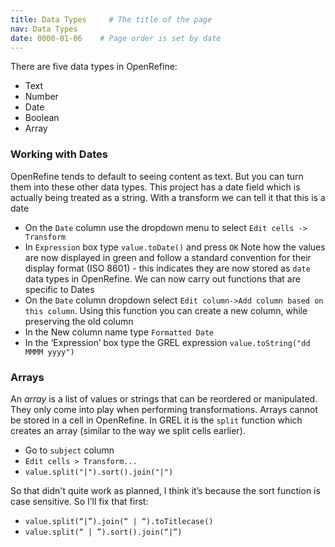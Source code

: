 ```yaml
---
title: Data Types     # The title of the page
nav: Data Types
date: 0000-01-06    # Page order is set by date
---
```


There are five data types in OpenRefine:
* Text
* Number
* Date
* Boolean
* Array

### Working with Dates
OpenRefine tends to default to seeing content as text. But you can turn them into these other data types. This project has a date field which is actually being treated as a string. With a transform we can tell it that this is a date
* On the `Date` column use the dropdown menu to select `Edit cells -> Transform`
* In `Expression` box type `value.toDate()` and press `OK`
Note how the values are now displayed in green and follow a standard convention for their display format (ISO 8601) - this indicates they are now stored as `date` data types in OpenRefine. We can now carry out functions that are specific to Dates
* On the `Date` column dropdown select `Edit column->Add column based on this column`. Using this function you can create a new column, while preserving the old column
* In the New column name type `Formatted Date`
* In the ‘Expression’ box type the GREL expression `value.toString("dd MMMM yyyy")`

### Arrays
An _array_ is a list of values or strings that can be reordered or manipulated. They only come into play when performing transformations. Arrays cannot be stored in a cell in OpenRefine. In GREL it is the `split` function which creates an array (similar to the way we split cells earlier).
* Go to `subject` column
* `Edit cells > Transform...`
* `value.split("|").sort().join("|")`

So that didn't quite work as planned, I think it’s because the sort function is case sensitive. So I’ll fix that first:
* `value.split(“|”).join(“ | “).toTitlecase()`
* `value.split(“ | ”).sort().join(“|”)`
